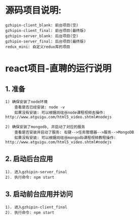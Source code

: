 # 源码项目说明:
	gzhipin-client_blank: 前台项目(空)
	gzhipin-client_final: 前台项目(最终版)
	gzhipin-server_blank: 后台项目(空)
	gzhipin-server_final: 后台项目(最终版)
	redux_mini: 自定义redux库的项目

# react项目-直聘的运行说明
## 1. 准备
	1) 确保安装了node环境
		查看是否已经安装: node -v
		如果没有安装: 可以根据尚硅谷node课程视频去操作: http://www.atguigu.com/html5_video.shtml#nodejs

	2) 确保安装了mongodb, 并启动了对应的服务
		查看是否安装并启动了服务: 右键-->任务管理器-->服务-->MongoDB
		如果没有安装: 可以根据尚硅谷mongodb课程视频教程操作: http://www.atguigu.com/html5_video.shtml#nodejs
	
## 2. 启动后台应用
	1). 进入gzhipin-server_final
	2). 执行命令: npm start

## 3. 启动前台应用并访问
	1). 进入gzhipin-client_final
	2). 执行命令: npm start


